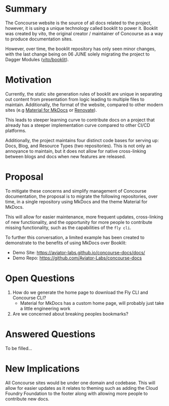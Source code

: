 # Summary

The Concourse website is the source of all docs related to the project, however, it
is using a unique technology called booklit to power it. Booklit was created by vito,
the original creator / maintainer of Concourse as a way to produce documentation sites.

However, over time, the booklit repository has only seen minor changes, with the last change
being on 06 JUNE solely migrating the project to Dagger
Modules ([vito/booklit](https://github.com/vito/booklit/commits/master/)).

# Motivation

Currently, the static site generation rules of booklit are unique in separating out content from presentation from
logic leading to multiple files to maintain. Additionally, the format of the website, compared to other modern sites
(e.g [Material for MkDocs](https://squidfunk.github.io/mkdocs-material/getting-started/)
or [Renovate](https://docs.renovatebot.com/)).

This leads to steeper learning curve to contribute docs on a project that already has a steeper implementation curve
compared to other CI/CD platforms.

Additionally, the project maintains four distinct code bases for serving up: Docs, Blog, and Resource Types (two
repositories). This is not only an annoyance to maintain, but it does not allow for native cross-linking between blogs
and docs when new features are released.

# Proposal

To mitigate these concerns and simplify management of Concourse documentation, the proposal is to migrate the following
repositories, over time, in a single repository using MkDocs and the theme Material for MkDocs.

This will allow for easier maintenance, more frequent updates, cross-linking of new functionality, and the opportunity
for more people to contribute missing functionality, such as the capabilities of the `fly cli`.

To further this conversation, a limited example has been created to demonstrate to the benefits of using MkDocs over
Booklit:

- Demo Site: https://aviator-labs.github.io/concourse-docs/docs/
- Demo Repo: https://github.com/Aviator-Labs/concourse-docs

# Open Questions

1. How do we generate the home page to download the Fly CLI and Concourse CLI?
    - Material for MkDocs has a custom home page, will probably just take a little engineering work
2. Are we concerned about breaking peoples bookmarks?

# Answered Questions

To be filled...

# New Implications

All Concourse sites would be under one domain and codebase. This will allow for easier updates as it relates to theming
such as adding the Cloud Foundry Foundation to the footer along with allowing more people to contribute new docs.
